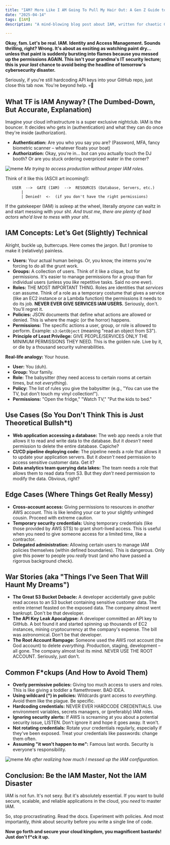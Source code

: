 ```yaml
---
title: "IAM? More Like I AM Going To Pull My Hair Out: A Gen Z Guide to Not Getting Hacked"
date: "2025-04-14"
tags: [IAM]
description: "A mind-blowing blog post about IAM, written for chaotic Gen Z engineers who'd rather doomscroll than read AWS docs."

---
```


**Okay, fam. Let's be real. IAM. Identity and Access Management. Sounds thrilling, right? Wrong. It's about as exciting as watching paint dry... unless that paint is suddenly bursting into flames because you messed up the permissions AGAIN. This isn't your grandma's IT security lecture; this is your *last* chance to avoid being the headline of tomorrow's cybersecurity disaster.**

Seriously, if you're still hardcoding API keys into your GitHub repo, just close this tab now. You're beyond help. 💀🙏

## What TF is IAM Anyway? (The Dumbed-Down, But Accurate, Explanation)

Imagine your cloud infrastructure is a super exclusive nightclub. IAM is the bouncer. It decides who gets in (authentication) and what they can do once they're inside (authorization).

*   **Authentication:** Are you who you say you are? (Password, MFA, fancy biometric scanner – whatever floats your boat)
*   **Authorization:** Okay, you're in... but can you actually touch the DJ booth? Or are you stuck ordering overpriced water in the corner?

![meme](https://i.imgflip.com/58965s.jpg)
*Me trying to access production without proper IAM roles.*

Think of it like this (ASCII art incoming!):

```
   USER  -->  GATE (IAM)  -->  RESOURCES (Database, Servers, etc.)
       |
       | Denied!  <-  (if you don't have the right permissions)
```

If the gatekeeper (IAM) is asleep at the wheel, literally *anyone* can waltz in and start messing with your sh*t. And trust me, there are plenty of bad actors who’d love to mess with your sh*t.

## IAM Concepts: Let’s Get (Slightly) Technical

Alright, buckle up, buttercups. Here comes the jargon. But I promise to make it (relatively) painless.

*   **Users:** Your actual human beings. Or, you know, the interns you're forcing to do all the grunt work.
*   **Groups:** A collection of users. Think of it like a clique, but for permissions. It's easier to manage permissions for a group than for individual users (unless you *like* repetitive tasks. Said no one ever).
*   **Roles:** THE MOST IMPORTANT THING. Roles are identities that *services* can assume. Think of a role as a temporary costume that gives a service (like an EC2 instance or a Lambda function) the permissions it needs to do its job. **NEVER EVER GIVE SERVICES IAM USERS.** Seriously, don't. You'll regret it.
*   **Policies:** JSON documents that define what actions are allowed or denied. This is where the magic (or the horror) happens.
*   **Permissions:** The specific actions a user, group, or role is allowed to perform. Example: `s3:GetObject` (meaning "read an object from S3").
*   **Principle of Least Privilege:** GIVE PEOPLE/SERVICES ONLY THE MINIMUM PERMISSIONS THEY NEED. This is the golden rule. Live by it, or die by a thousand security vulnerabilities.

**Real-life analogy:** Your house.

*   **User:** You (duh).
*   **Group:** Your family.
*   **Role:** The babysitter (they need access to certain rooms at certain times, but not *everything*).
*   **Policy:** The list of rules you give the babysitter (e.g., "You can use the TV, but don't touch my vinyl collection!").
*   **Permissions:** "Open the fridge," "Watch TV," "Put the kids to bed."

## Use Cases (So You Don't Think This is Just Theoretical Bullsh*t)

*   **Web application accessing a database:** The web app needs a role that allows it to read and write data to the database. But it *doesn't* need permission to delete the entire database. Capiche?
*   **CI/CD pipeline deploying code:** The pipeline needs a role that allows it to update your application servers. But it *doesn't* need permission to access sensitive customer data. Get it?
*   **Data analytics team querying data lakes:** The team needs a role that allows them to read data from S3. But they *don't* need permission to modify the data. Obvious, right?

## Edge Cases (Where Things Get Really Messy)

*   **Cross-account access:** Giving permissions to resources in *another* AWS account. This is like lending your car to your slightly unhinged cousin. Proceed with extreme caution.
*   **Temporary security credentials:** Using temporary credentials (like those provided by AWS STS) to grant short-lived access. This is useful when you need to give someone access for a limited time, like a contractor.
*   **Delegated administration:** Allowing certain users to manage IAM policies themselves (within defined boundaries). This is dangerous. Only give this power to people you *really* trust (and who have passed a rigorous background check).

## War Stories (aka "Things I've Seen That Will Haunt My Dreams")

*   **The Great S3 Bucket Debacle:** A developer accidentally gave public read access to an S3 bucket containing sensitive customer data. The entire internet feasted on the exposed data. The company almost went bankrupt. Don't be that developer.
*   **The API Key Leak Apocalypse:** A developer committed an API key to GitHub. A bot found it and started spinning up thousands of EC2 instances, mining cryptocurrency at the company's expense. The bill was astronomical. Don't be that developer.
*   **The Root Account Rampage:** Someone used the AWS root account (the God account) to delete *everything*. Production, staging, development – all gone. The company almost lost its mind. NEVER USE THE ROOT ACCOUNT. Seriously, just don't.

## Common F*ckups (And How to Avoid Them)

*   **Overly permissive policies:** Giving too much access to users and roles. This is like giving a toddler a flamethrower. BAD IDEA.
*   **Using wildcard (*) in policies:** Wildcards grant access to *everything*. Avoid them like the plague. Be specific.
*   **Hardcoding credentials:** NEVER EVER HARDCODE CREDENTIALS. Use environment variables, secrets managers, or (preferably) IAM roles.
*   **Ignoring security alerts:** If AWS is screaming at you about a potential security issue, LISTEN. Don't ignore it and hope it goes away. It won't.
*   **Not rotating credentials:** Rotate your credentials regularly, especially if they've been exposed. Treat your credentials like passwords: change them often.
*   **Assuming "it won't happen to me":** Famous last words. Security is everyone's responsibility.

![meme](https://i.kym-cdn.com/photos/images/newsfeed/001/817/040/141.jpg)
*Me after realizing how much I messed up the IAM configuration.*

## Conclusion: Be the IAM Master, Not the IAM Disaster

IAM is not fun. It's not sexy. But it's absolutely essential. If you want to build secure, scalable, and reliable applications in the cloud, you *need* to master IAM.

So, stop procrastinating. Read the docs. Experiment with policies. And most importantly, *think* about security before you write a single line of code.

**Now go forth and secure your cloud kingdom, you magnificent bastards! Just don’t f*ck it up.**
